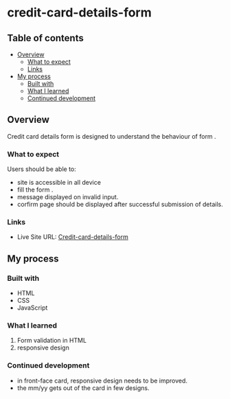 # credit-card-details-form

## Table of contents

- [Overview](#overview)
  - [What to expect](#what-to-expect)
  - [Links](#links)
- [My process](#my-process)
  - [Built with](#built-with)
  - [What I learned](#what-i-learned)
  - [Continued development](#continued-development)



## Overview
Credit card details form is designed to understand the behaviour of form .

### What to expect

Users should be able to:

- site is accessible in all device
- fill the form .
- message displayed on invalid input.
- corfirm page should be displayed after successful submission of details.


### Links

- Live Site URL: [Credit-card-details-form]()

## My process

### Built with

- HTML
- CSS
- JavaScript

### What I learned

1. Form validation in HTML
2. responsive design 


### Continued development

- in front-face card, responsive design needs to be improved.
- the mm/yy gets out of the card in few designs.
